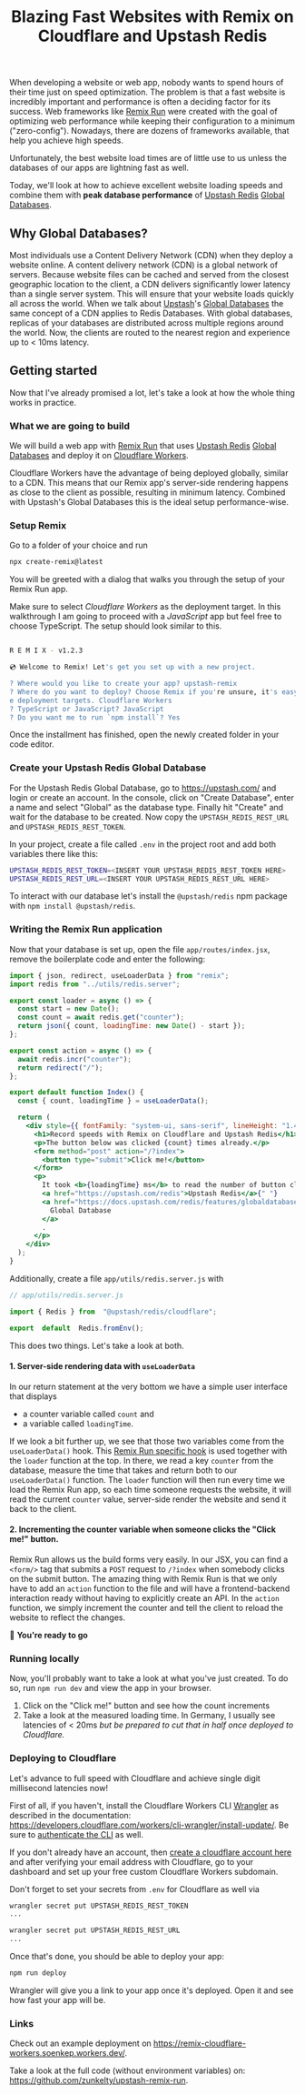 ﻿---
slug: fast_websites_with_Remix_on_Cloudflare_and_Upstash_Redis
title: 'Blazing Fast Websites with Remix on Cloudflare and Upstash Redis'
authors: sonke
tags: [redis, serverless, remix, cloudflare]
---

When developing a website or web app, nobody wants to spend hours of their time just on speed optimization. The problem is that a fast website is incredibly important and performance is often a deciding factor for its success.
Web frameworks like [Remix Run](https://remix.run) were created with the goal of optimizing web performance while keeping their configuration to a minimum ("zero-config"). Nowadays, there are dozens of frameworks available, that help you achieve high speeds.

Unfortunately, the best website load times are of little use to us unless the databases of our apps are lightning fast as well.

<!-- truncate -->

Today, we'll look at how to achieve excellent website loading speeds   and combine them with **peak database performance** of [Upstash Redis](https://upstash.com/redis) [Global Databases](https://docs.upstash.com/redis/features/globaldatabase).

## Why Global Databases?

Most individuals use a Content Delivery Network (CDN) when they deploy a website online. A content delivery network (CDN) is a global network of servers. Because website files can be cached and served from the closest geographic location to the client, a CDN delivers significantly lower latency than a single server system. This will ensure that your website loads quickly all across the world.
When we talk about [Upstash](https://upstash.com)'s [Global Databases](https://docs.upstash.com/redis/features/globaldatabase) the same concept of a CDN applies to Redis Databases. With global databases, replicas of your databases are distributed across multiple regions around the world. Now, the clients are routed to the nearest region and experience up to < 10ms latency.

## Getting started

Now that I've already promised a lot, let's take a look at how the whole thing works in practice. 

### What we are going to build

We will build a web app with [Remix Run](https://remix.run) that uses [Upstash Redis](https://upstash.com/redis) [Global Databases](https://docs.upstash.com/redis/features/globaldatabase) and deploy it on [Cloudflare Workers](https://workers.cloudflare.com/).

Cloudflare Workers have the advantage of being deployed globally, similar to a CDN. This means that our Remix app's server-side rendering happens as close to the client as possible, resulting in minimum latency. Combined with Upstash's Global Databases this is the ideal setup performance-wise.

### Setup Remix

Go to a folder of your choice and run

```bash
npx create-remix@latest
```
You will be greeted with a dialog that walks you through the setup of your Remix Run app.

Make sure to select *Cloudflare Workers* as the deployment target. In this walkthrough I am going to proceed with a *JavaScript* app but feel free to choose TypeScript. The setup should look similar to this.   

```bash

R E M I X - v1.2.3

💿 Welcome to Remix! Let's get you set up with a new project.

? Where would you like to create your app? upstash-remix
? Where do you want to deploy? Choose Remix if you're unsure, it's easy to chang
e deployment targets. Cloudflare Workers
? TypeScript or JavaScript? JavaScript
? Do you want me to run `npm install`? Yes

```

Once the installment has finished, open the newly created folder in your code editor.

### Create your Upstash Redis Global Database

For the Upstash Redis Global Database, go to https://upstash.com/ and login or create an account. In the console, click on "Create Database", enter a name and select "Global" as the database type. Finally hit "Create" and wait for the database to be created.
Now copy the `UPSTASH_REDIS_REST_URL` and `UPSTASH_REDIS_REST_TOKEN`.

In your project, create a file called `.env` in the project root and add both variables there like this:

```bash
UPSTASH_REDIS_REST_TOKEN=<INSERT YOUR UPSTASH_REDIS_REST_TOKEN HERE>
UPSTASH_REDIS_REST_URL=<INSERT YOUR UPSTASH_REDIS_REST_URL HERE>
```

To interact with our database let's install the `@upstash/redis` npm package with `npm install @upstash/redis`.

### Writing the Remix Run application

Now that your database is set up, open the file `app/routes/index.jsx`, remove the boilerplate code and enter the following:

```jsx
import { json, redirect, useLoaderData } from "remix";
import redis from "../utils/redis.server";

export const loader = async () => {
  const start = new Date();
  const count = await redis.get("counter");
  return json({ count, loadingTime: new Date() - start });
};

export const action = async () => {
  await redis.incr("counter");
  return redirect("/");
};

export default function Index() {
  const { count, loadingTime } = useLoaderData();

  return (
    <div style={{ fontFamily: "system-ui, sans-serif", lineHeight: "1.4" }}>
      <h1>Record speeds with Remix on Cloudflare and Upstash Redis</h1>
      <p>The button below was clicked {count} times already.</p>
      <form method="post" action="/?index">
        <button type="submit">Click me!</button>
      </form>
      <p>
        It took <b>{loadingTime} ms</b> to read the number of button clicks from{" "}
        <a href="https://upstash.com/redis">Upstash Redis</a>{" "}
        <a href="https://docs.upstash.com/redis/features/globaldatabase">
          Global Database
        </a>
        .
      </p>
    </div>
  );
}
```

Additionally, create a file `app/utils/redis.server.js` with

```javascript
// app/utils/redis.server.js

import { Redis } from  "@upstash/redis/cloudflare";

export  default  Redis.fromEnv();
```

This does two things. Let's take a look at both.

#### 1. Server-side rendering data with `useLoaderData`

In our return statement at the very bottom we have a simple user interface that displays
- a counter variable called `count` and
- a variable called `loadingTime`. 

If we look a bit further up, we see that those two variables come from the `useLoaderData()` hook. This [Remix Run specific hook](https://remix.run/docs/en/v1/api/remix#useloaderdata) is used together with the `loader` function at the top.
In there, we read a key `counter` from the database, measure the time that takes and return both to our `useLoaderData()` function.
The `loader` function will then run every time we load the Remix Run app, so each time someone requests the website, it will read the current `counter` value, server-side render the website and send it back to the client. 

#### 2. Incrementing the counter variable when someone clicks the "Click me!" button.

Remix Run allows us the build forms very easily. In our JSX, you can find a `<form/>` tag that submits a `POST` request to `/?index` when somebody clicks on the submit button. The amazing thing with Remix Run is that we only have to add an `action` function to the file and will have a frontend-backend interaction ready without having to explicitly create an API.
In the `action` function, we simply increment the counter and tell the client to reload the website to reflect the changes.

🥳   **You're ready to go**

### Running locally

Now, you'll probably want to take a look at what you've just created. To do so, run `npm run dev` and view the app in your browser.

1. Click on the "Click me!" button and see how the count increments
2. Take a look at the measured loading time. In Germany, I usually see latencies of < 20ms *but be prepared to cut that in half once deployed to Cloudflare.*

### Deploying to Cloudflare

Let's advance to full speed with Cloudflare and achieve single digit millisecond latencies now!

First of all, if you haven't, install the Cloudflare Workers CLI [Wrangler](https://developers.cloudflare.com/workers/cli-wrangler) as described in the documentation: https://developers.cloudflare.com/workers/cli-wrangler/install-update/. Be sure to [authenticate the CLI](https://developers.cloudflare.com/workers/cli-wrangler/authentication) as well.

If you don't already have an account, then [create a cloudflare account here](https://dash.cloudflare.com/sign-up) and after verifying your email address with Cloudflare, go to your dashboard and set up your free custom Cloudflare Workers subdomain.

Don't forget to set your secrets from `.env` for Cloudflare as well via

```sh
wrangler secret put UPSTASH_REDIS_REST_TOKEN
...

wrangler secret put UPSTASH_REDIS_REST_URL
...
```

Once that's done, you should be able to deploy your app:

```sh
npm run deploy
```

Wrangler will give you a link to your app once it's deployed. Open it and see how fast your app will be.

### Links

Check out an example deployment on https://remix-cloudflare-workers.soenkep.workers.dev/.

Take a look at the full code (without environment variables) on: https://github.com/zunkelty/upstash-remix-run.
